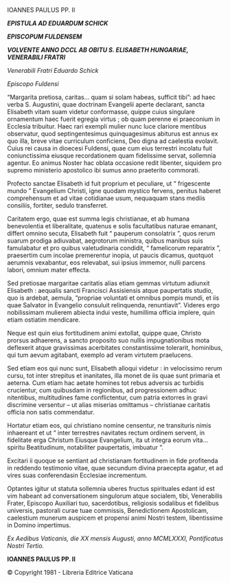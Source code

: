 IOANNES PAULUS PP. II

***EPISTULA AD EDUARDUM SCHICK***

***EPISCOPUM FULDENSEM***

***VOLVENTE ANNO DCCL AB OBITU S. ELISABETH HUNGARIAE, VENERABILI FRATRI***

*Venerabili Fratri Eduardo Schick*

*Episcopo Fuldensi*

“Margarita pretiosa, caritas... quam si solam habeas, sufficit tibi”: ad haec verba S. Augustini, quae doctrinam Evangelii aperte declarant, sancta Elisabeth vitam suam videtur conformasse, quippe cuius singulare ornamentum haec fuerit egregia virtus ; ob quam perenne ei praeconium in Ecclesia tribuitur. Haec rari exempli mulier nunc luce clariore mentibus observatur, quod septingentesimus quinquagesimus abiturus est annus ex quo illa, breve vitae curriculum conficiens, Deo digna ad caelestia evolavit. Cuius rei causa in dioecesi Fuldensi, quae cum eius terrestri incolatu fuit coniunctissima eiusque recordationem quam fidelissime servat, sollemnia agentur. Eo animus Noster hac oblata occasione redit libenter, siquidem pro supremo ministerio apostolico ibi sumus anno praeterito commorati.

Profecto sanctae Elisabeth id fuit proprium et peculiare, ut “ frigescente mundo ” Evangelium Christi, igne quodam mystico fervens, penitus haberet comprehensum et ad vitae cotidianae usum, nequaquam stans mediis consiliis, fortiter, sedulo transferret.

Caritatem ergo, quae est summa legis christianae, et ab humana benevolentia et liberalitate, quatenus e solis facultatibus naturae emanant, differt omnino secuta, Elisabeth fuit “ pauperum consolatrix ”, quos rerum suarum prodiga adiuvabat, aegrotorum ministra, quibus manibus suis famulabatur et pro quibus valetudinaria condidit, “ famelicorum reparatrix ”, praesertim cum incolae premerentur inopia, ut paucis dicamus, quotquot aerumnis vexabantur, eos relevabat, sui ipsius immemor, nulli parcens labori, omnium mater effecta.

Sed pretiosae margaritae caritatis alias etiam gemmas virtutum adiunxit Elisabeth : aequalis sancti Francisci Assisiensis atque paupertatis studio, quo is ardebat, aemula, “propriae voluntati et omnibus pompis mundi, et iis quae Salvator in Evangelio consuluit relinquenda, renuntiavit”. Videres ergo nobilissimam mulierem abiecta indui veste, humillima officia implere, quin etiam ostiatim mendicare.

Neque est quin eius fortitudinem animi extollat, quippe quae, Christo prorsus adhaerens, a sancto proposito suo nullis impugnationibus mota deflexerit atque gravissimas acerbitates constantissime tolerarit, hominibus, qui tum aevum agitabant, exemplo ad veram virtutem praelucens.

Sed etiam eos qui nunc sunt, Elisabeth alloqui videtur : in velocissimo rerum cursu, tot inter strepitus et inanitates, illa monet de iis quae sunt primaria et aeterna. Cum etiam hac aetate homines tot rebus adversis ac turbidis crucientur, cum quibusdam in regionibus, ad progressionem adhuc nitentibus, multitudines fame conflictentur, cum patria extorres in gravi discrimine versentur – ut alias miserias omittamus – christianae caritatis officia non satis commendatur.

Hortatur etiam eos, qui christiano nomine censentur, ne transituris nimis inhaereant et ut “ inter terrestres navitates rectum ordinem servent, in fidelitate erga Christum Eiusque Evangelium, ita ut integra eorum vita... spiritu Beatitudinum, notabiliter paupertatis, imbuatur ”.

Excitari ii quoque se sentiant ad christianam fortitudinem in fide profitenda in reddendo testimonio vitae, quae secundum divina praecepta agatur, et ad vires suas conferendasin Ecclesiae incrementum.

Optantes igitur ut statuta sollemnia uberes fructus spirituales edant id est vim habeant ad conversationem singulorum atque socialem, tibi, Venerabilis Frater, Episcopo Auxiliari tuo, sacerdotibus, religiosis sodalibus et fidelibus universis, pastorali curae tuae commissis, Benedictionem Apostolicam, caelestium munerum auspicem et propensi animi Nostri testem, libentissime in Domino impertimus.

*Ex Aedibus Vaticanis, die XX mensis Augusti, anno MCMLXXXI, Pontificatus Nostri Tertio.*

**IOANNES PAULUS PP. II**

© Copyright 1981 - Libreria Editrice Vaticana
